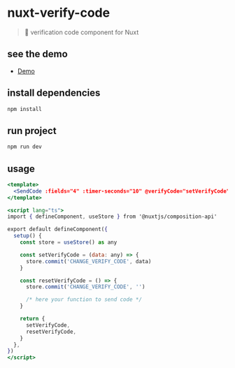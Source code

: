 # nuxt-verify-code

> 📱 verification code component for Nuxt

## see the demo

- [Demo](https://alexangum.ru/)

## install dependencies
```bash
npm install
```

## run project
```bash
npm run dev
```

## usage

```jsx
<template>
  <SendCode :fields="4" :timer-seconds="10" @verifyCode="setVerifyCode" @reset="resetVerifyCode" />
</template>

<script lang="ts">
import { defineComponent, useStore } from '@nuxtjs/composition-api'

export default defineComponent({
  setup() {
    const store = useStore() as any

    const setVerifyCode = (data: any) => {
      store.commit('CHANGE_VERIFY_CODE', data)
    }

    const resetVerifyCode = () => {
      store.commit('CHANGE_VERIFY_CODE', '')

      /* here your function to send code */
    }

    return {
      setVerifyCode,
      resetVerifyCode,
    }
  },
})
</script>
```